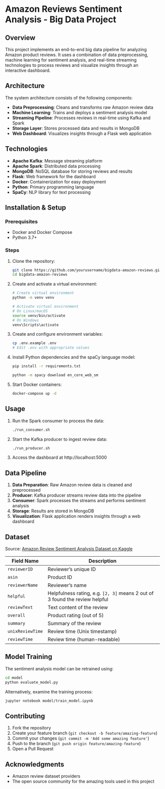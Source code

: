 # Amazon Reviews Sentiment Analysis - Big Data Project

## Overview

This project implements an end-to-end big data pipeline for analyzing Amazon product reviews. It uses a combination of data preprocessing, machine learning for sentiment analysis, and real-time streaming technologies to process reviews and visualize insights through an interactive dashboard.

## Architecture

The system architecture consists of the following components:

- **Data Preprocessing**: Cleans and transforms raw Amazon review data
- **Machine Learning**: Trains and deploys a sentiment analysis model
- **Streaming Pipeline**: Processes reviews in real-time using Kafka and Spark
- **Storage Layer**: Stores processed data and results in MongoDB
- **Web Dashboard**: Visualizes insights through a Flask web application

## Technologies

- **Apache Kafka**: Message streaming platform
- **Apache Spark**: Distributed data processing
- **MongoDB**: NoSQL database for storing reviews and results
- **Flask**: Web framework for the dashboard
- **Docker**: Containerization for easy deployment
- **Python**: Primary programming language
- **SpaCy**: NLP library for text processing

## Installation & Setup

### Prerequisites
- Docker and Docker Compose
- Python 3.7+

### Steps

1. Clone the repository:
   ```bash
   git clone https://github.com/yourusername/bigdata-amazon-reviews.git
   cd bigdata-amazon-reviews
   ```

2. Create and activate a virtual environment:
   ```bash
   # Create virtual environment
   python -m venv venv
   
   # Activate virtual environment
   # On Linux/macOS
   source venv/bin/activate
   # On Windows
   venv\Scripts\activate
   ```

3. Create and configure environment variables:
   ```bash
   cp .env.example .env
   # Edit .env with appropriate values
   ```

4. Install Python dependencies and the spaCy language model:
   ```bash
   pip install -r requirements.txt

   python -m spacy download en_core_web_sm
   ```

5. Start Docker containers:
   ```bash
   docker-compose up -d
   ```

## Usage

1. Run the Spark consumer to process the data:
   ```bash
   ./run_consumer.sh
   ```

2. Start the Kafka producer to ingest review data:
   ```bash
   ./run_producer.sh
   ```

3. Access the dashboard at http://localhost:5000

## Data Pipeline

1. **Data Preparation**: Raw Amazon review data is cleaned and preprocessed
2. **Producer**: Kafka producer streams review data into the pipeline
3. **Consumer**: Spark processes the streams and performs sentiment analysis
4. **Storage**: Results are stored in MongoDB
5. **Visualization**: Flask application renders insights through a web dashboard

## Dataset

Source: [Amazon Review Sentiment Analysis Dataset on Kaggle](https://www.kaggle.com/code/soniaahlawat/sentiment-analysis-amazon-review/input)

| Field Name       | Description                                       |
|------------------|-------------------------------------------------|
| `reviewerID`     | Reviewer’s unique ID                             |
| `asin`           | Product ID                                       |
| `reviewerName`   | Reviewer’s name                                  |
| `helpful`        | Helpfulness rating, e.g. `[2, 3]` means 2 out of 3 found the review helpful |
| `reviewText`     | Text content of the review                       |
| `overall`        | Product rating (out of 5)                        |
| `summary`        | Summary of the review                            |
| `unixReviewTime` | Review time (Unix timestamp)                     |
| `reviewTime`     | Review time (human-readable)                     |

## Model Training

The sentiment analysis model can be retrained using:
```bash
cd model
python evaluate_model.py
```

Alternatively, examine the training process:
```bash
jupyter notebook model/train_model.ipynb
```

## Contributing

1. Fork the repository
2. Create your feature branch (`git checkout -b feature/amazing-feature`)
3. Commit your changes (`git commit -m 'Add some amazing feature'`)
4. Push to the branch (`git push origin feature/amazing-feature`)
5. Open a Pull Request

## Acknowledgments

- Amazon review dataset providers
- The open source community for the amazing tools used in this project

